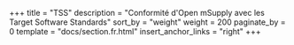 +++
title = "TSS"
description = "Conformité d'Open mSupply avec les Target Software Standards"
sort_by = "weight"
weight = 200
paginate_by = 0
template = "docs/section.fr.html"
insert_anchor_links = "right"
+++

